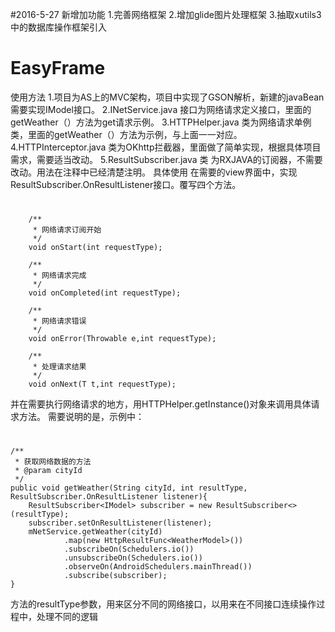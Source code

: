 
#2016-5-27
新增加功能
        1.完善网络框架
        2.增加glide图片处理框架
        3.抽取xutils3中的数据库操作框架引入

# EasyFrame
使用方法
1.项目为AS上的MVC架构，项目中实现了GSON解析，新建的javaBean需要实现IModel接口。
2.INetService.java 接口为网络请求定义接口，里面的getWeather（）方法为get请求示例。
3.HTTPHelper.java 类为网络请求单例类，里面的getWeather（）方法为示例，与上面一一对应。
4.HTTPInterceptor.java 类为OKhttp拦截器，里面做了简单实现，根据具体项目需求，需要适当改动。
5.ResultSubscriber.java 类 为RXJAVA的订阅器，不需要改动。用法在注释中已经清楚注明。
具体使用
在需要的view界面中，实现ResultSubscriber.OnResultListener接口。覆写四个方法。
#
        /**
         * 网络请求订阅开始
         */
        void onStart(int requestType);
        
        /**
         * 网络请求完成
         */
        void onCompleted(int requestType);
        
        /**
         * 网络请求错误
         */
        void onError(Throwable e,int requestType);
        
        /**
         * 处理请求结果
         */
        void onNext(T t,int requestType);
        
    
    
并在需要执行网络请求的地方，用HTTPHelper.getInstance()对象来调用具体请求方法。
需要说明的是，示例中：
#
    /**
     * 获取网络数据的方法
     * @param cityId
     */
    public void getWeather(String cityId, int resultType, ResultSubscriber.OnResultListener listener){
        ResultSubscriber<IModel> subscriber = new ResultSubscriber<>(resultType);
        subscriber.setOnResultListener(listener);
        mNetService.getWeather(cityId)
                .map(new HttpResultFunc<WeatherModel>())
                .subscribeOn(Schedulers.io())
                .unsubscribeOn(Schedulers.io())
                .observeOn(AndroidSchedulers.mainThread())
                .subscribe(subscriber);
    }
    
方法的resultType参数，用来区分不同的网络接口，以用来在不同接口连续操作过程中，处理不同的逻辑
